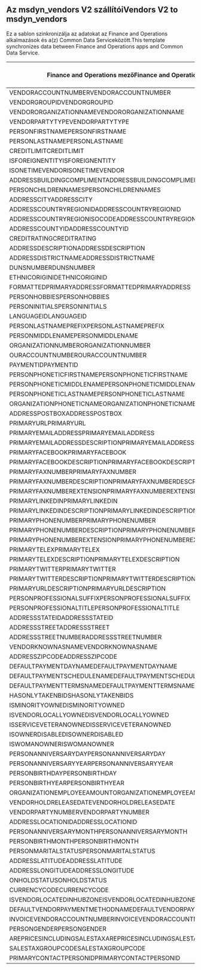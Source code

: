 ## <a name="vendors-v2-to-msdyn_vendors"></a><span data-ttu-id="27af0-101">Az msdyn_vendors V2 szállítói</span><span class="sxs-lookup"><span data-stu-id="27af0-101">Vendors V2 to msdyn_vendors</span></span>

<span data-ttu-id="27af0-102">Ez a sablon szinkronizálja az adatokat az Finance and Operations alkalmazások és a(z) Common Data Serviceközött.</span><span class="sxs-lookup"><span data-stu-id="27af0-102">This template synchronizes data between Finance and Operations apps and Common Data Service.</span></span>

<span data-ttu-id="27af0-103">Finance and Operations mező</span><span class="sxs-lookup"><span data-stu-id="27af0-103">Finance and Operations field</span></span> | <span data-ttu-id="27af0-104">Térkép típusa</span><span class="sxs-lookup"><span data-stu-id="27af0-104">Map type</span></span> | <span data-ttu-id="27af0-105">Egyéb Dynamics 365 mező</span><span class="sxs-lookup"><span data-stu-id="27af0-105">Other Dynamics 365 field</span></span> | <span data-ttu-id="27af0-106">Alapértelmezett érték</span><span class="sxs-lookup"><span data-stu-id="27af0-106">Default value</span></span>
---|---|---|---
<span data-ttu-id="27af0-107">VENDORACCOUNTNUMBER</span><span class="sxs-lookup"><span data-stu-id="27af0-107">VENDORACCOUNTNUMBER</span></span> | = | <span data-ttu-id="27af0-108">msdyn_vendoraccountnumber</span><span class="sxs-lookup"><span data-stu-id="27af0-108">msdyn_vendoraccountnumber</span></span> | 
<span data-ttu-id="27af0-109">VENDORGROUPID</span><span class="sxs-lookup"><span data-stu-id="27af0-109">VENDORGROUPID</span></span> | = | <span data-ttu-id="27af0-110">msdyn_vendorgroupid.msdyn_vendorgroup</span><span class="sxs-lookup"><span data-stu-id="27af0-110">msdyn_vendorgroupid.msdyn_vendorgroup</span></span> | 
<span data-ttu-id="27af0-111">VENDORORGANIZATIONNAME</span><span class="sxs-lookup"><span data-stu-id="27af0-111">VENDORORGANIZATIONNAME</span></span> | = | <span data-ttu-id="27af0-112">msdyn_name</span><span class="sxs-lookup"><span data-stu-id="27af0-112">msdyn_name</span></span> | 
<span data-ttu-id="27af0-113">VENDORPARTYTYPE</span><span class="sxs-lookup"><span data-stu-id="27af0-113">VENDORPARTYTYPE</span></span> | >< | <span data-ttu-id="27af0-114">msdyn_isperson</span><span class="sxs-lookup"><span data-stu-id="27af0-114">msdyn_isperson</span></span> | 
<span data-ttu-id="27af0-115">PERSONFIRSTNAME</span><span class="sxs-lookup"><span data-stu-id="27af0-115">PERSONFIRSTNAME</span></span> | = | <span data-ttu-id="27af0-116">msdyn_firstname</span><span class="sxs-lookup"><span data-stu-id="27af0-116">msdyn_firstname</span></span> | 
<span data-ttu-id="27af0-117">PERSONLASTNAME</span><span class="sxs-lookup"><span data-stu-id="27af0-117">PERSONLASTNAME</span></span> | = | <span data-ttu-id="27af0-118">msdyn_lastname</span><span class="sxs-lookup"><span data-stu-id="27af0-118">msdyn_lastname</span></span> | 
<span data-ttu-id="27af0-119">CREDITLIMIT</span><span class="sxs-lookup"><span data-stu-id="27af0-119">CREDITLIMIT</span></span> | = | <span data-ttu-id="27af0-120">msdyn_vendorcreditlimit</span><span class="sxs-lookup"><span data-stu-id="27af0-120">msdyn_vendorcreditlimit</span></span> | 
<span data-ttu-id="27af0-121">ISFOREIGNENTITY</span><span class="sxs-lookup"><span data-stu-id="27af0-121">ISFOREIGNENTITY</span></span> | >< | <span data-ttu-id="27af0-122">msdyn_isforeignentity</span><span class="sxs-lookup"><span data-stu-id="27af0-122">msdyn_isforeignentity</span></span> | 
<span data-ttu-id="27af0-123">ISONETIMEVENDOR</span><span class="sxs-lookup"><span data-stu-id="27af0-123">ISONETIMEVENDOR</span></span> | >< | <span data-ttu-id="27af0-124">msdyn_isonetimevendor</span><span class="sxs-lookup"><span data-stu-id="27af0-124">msdyn_isonetimevendor</span></span> | 
<span data-ttu-id="27af0-125">ADDRESSBUILDINGCOMPLIMENT</span><span class="sxs-lookup"><span data-stu-id="27af0-125">ADDRESSBUILDINGCOMPLIMENT</span></span> | = | <span data-ttu-id="27af0-126">msdyn_addressbuildingcompliment</span><span class="sxs-lookup"><span data-stu-id="27af0-126">msdyn_addressbuildingcompliment</span></span> | 
<span data-ttu-id="27af0-127">PERSONCHILDRENNAMES</span><span class="sxs-lookup"><span data-stu-id="27af0-127">PERSONCHILDRENNAMES</span></span> | = | <span data-ttu-id="27af0-128">msdyn_childrennames</span><span class="sxs-lookup"><span data-stu-id="27af0-128">msdyn_childrennames</span></span> | 
<span data-ttu-id="27af0-129">ADDRESSCITY</span><span class="sxs-lookup"><span data-stu-id="27af0-129">ADDRESSCITY</span></span> | = | <span data-ttu-id="27af0-130">msdyn_addresscity</span><span class="sxs-lookup"><span data-stu-id="27af0-130">msdyn_addresscity</span></span> | 
<span data-ttu-id="27af0-131">ADDRESSCOUNTRYREGIONID</span><span class="sxs-lookup"><span data-stu-id="27af0-131">ADDRESSCOUNTRYREGIONID</span></span> | = | <span data-ttu-id="27af0-132">msdyn_addresscountryregionid</span><span class="sxs-lookup"><span data-stu-id="27af0-132">msdyn_addresscountryregionid</span></span> | 
<span data-ttu-id="27af0-133">ADDRESSCOUNTRYREGIONISOCODE</span><span class="sxs-lookup"><span data-stu-id="27af0-133">ADDRESSCOUNTRYREGIONISOCODE</span></span> | = | <span data-ttu-id="27af0-134">msdyn_addresscountryregionisocode</span><span class="sxs-lookup"><span data-stu-id="27af0-134">msdyn_addresscountryregionisocode</span></span> | 
<span data-ttu-id="27af0-135">ADDRESSCOUNTYID</span><span class="sxs-lookup"><span data-stu-id="27af0-135">ADDRESSCOUNTYID</span></span> | = | <span data-ttu-id="27af0-136">msdyn_addresscountyid</span><span class="sxs-lookup"><span data-stu-id="27af0-136">msdyn_addresscountyid</span></span> | 
<span data-ttu-id="27af0-137">CREDITRATING</span><span class="sxs-lookup"><span data-stu-id="27af0-137">CREDITRATING</span></span> | = | <span data-ttu-id="27af0-138">msdyn_creditrating</span><span class="sxs-lookup"><span data-stu-id="27af0-138">msdyn_creditrating</span></span> | 
<span data-ttu-id="27af0-139">ADDRESSDESCRIPTION</span><span class="sxs-lookup"><span data-stu-id="27af0-139">ADDRESSDESCRIPTION</span></span> | = | <span data-ttu-id="27af0-140">msdyn_addressdescription</span><span class="sxs-lookup"><span data-stu-id="27af0-140">msdyn_addressdescription</span></span> | 
<span data-ttu-id="27af0-141">ADDRESSDISTRICTNAME</span><span class="sxs-lookup"><span data-stu-id="27af0-141">ADDRESSDISTRICTNAME</span></span> | = | <span data-ttu-id="27af0-142">msdyn_addressdistrictname</span><span class="sxs-lookup"><span data-stu-id="27af0-142">msdyn_addressdistrictname</span></span> | 
<span data-ttu-id="27af0-143">DUNSNUMBER</span><span class="sxs-lookup"><span data-stu-id="27af0-143">DUNSNUMBER</span></span> | = | <span data-ttu-id="27af0-144">msdyn_dunsnumber</span><span class="sxs-lookup"><span data-stu-id="27af0-144">msdyn_dunsnumber</span></span> | 
<span data-ttu-id="27af0-145">ETHNICORIGINID</span><span class="sxs-lookup"><span data-stu-id="27af0-145">ETHNICORIGINID</span></span> | = | <span data-ttu-id="27af0-146">msdyn_ethnicorigin</span><span class="sxs-lookup"><span data-stu-id="27af0-146">msdyn_ethnicorigin</span></span> | 
<span data-ttu-id="27af0-147">FORMATTEDPRIMARYADDRESS</span><span class="sxs-lookup"><span data-stu-id="27af0-147">FORMATTEDPRIMARYADDRESS</span></span> | = | <span data-ttu-id="27af0-148">msdyn_formattedprimaryaddress</span><span class="sxs-lookup"><span data-stu-id="27af0-148">msdyn_formattedprimaryaddress</span></span> | 
<span data-ttu-id="27af0-149">PERSONHOBBIES</span><span class="sxs-lookup"><span data-stu-id="27af0-149">PERSONHOBBIES</span></span> | = | <span data-ttu-id="27af0-150">msdyn_hobbies</span><span class="sxs-lookup"><span data-stu-id="27af0-150">msdyn_hobbies</span></span> | 
<span data-ttu-id="27af0-151">PERSONINITIALS</span><span class="sxs-lookup"><span data-stu-id="27af0-151">PERSONINITIALS</span></span> | = | <span data-ttu-id="27af0-152">msdyn_initials</span><span class="sxs-lookup"><span data-stu-id="27af0-152">msdyn_initials</span></span> | 
<span data-ttu-id="27af0-153">LANGUAGEID</span><span class="sxs-lookup"><span data-stu-id="27af0-153">LANGUAGEID</span></span> | >< | <span data-ttu-id="27af0-154">msdyn_language</span><span class="sxs-lookup"><span data-stu-id="27af0-154">msdyn_language</span></span> | 
<span data-ttu-id="27af0-155">PERSONLASTNAMEPREFIX</span><span class="sxs-lookup"><span data-stu-id="27af0-155">PERSONLASTNAMEPREFIX</span></span> | = | <span data-ttu-id="27af0-156">msdyn_lastnameprefix</span><span class="sxs-lookup"><span data-stu-id="27af0-156">msdyn_lastnameprefix</span></span> | 
<span data-ttu-id="27af0-157">PERSONMIDDLENAME</span><span class="sxs-lookup"><span data-stu-id="27af0-157">PERSONMIDDLENAME</span></span> | = | <span data-ttu-id="27af0-158">msdyn_middlename</span><span class="sxs-lookup"><span data-stu-id="27af0-158">msdyn_middlename</span></span> | 
<span data-ttu-id="27af0-159">ORGANIZATIONNUMBER</span><span class="sxs-lookup"><span data-stu-id="27af0-159">ORGANIZATIONNUMBER</span></span> | = | <span data-ttu-id="27af0-160">msdyn_organizationnumber</span><span class="sxs-lookup"><span data-stu-id="27af0-160">msdyn_organizationnumber</span></span> | 
<span data-ttu-id="27af0-161">OURACCOUNTNUMBER</span><span class="sxs-lookup"><span data-stu-id="27af0-161">OURACCOUNTNUMBER</span></span> | = | <span data-ttu-id="27af0-162">msdyn_ourvendoraccountnumber</span><span class="sxs-lookup"><span data-stu-id="27af0-162">msdyn_ourvendoraccountnumber</span></span> | 
<span data-ttu-id="27af0-163">PAYMENTID</span><span class="sxs-lookup"><span data-stu-id="27af0-163">PAYMENTID</span></span> | = | <span data-ttu-id="27af0-164">msdyn_paymentid</span><span class="sxs-lookup"><span data-stu-id="27af0-164">msdyn_paymentid</span></span> | 
<span data-ttu-id="27af0-165">PERSONPHONETICFIRSTNAME</span><span class="sxs-lookup"><span data-stu-id="27af0-165">PERSONPHONETICFIRSTNAME</span></span> | = | <span data-ttu-id="27af0-166">msdyn_phoneticfirstname</span><span class="sxs-lookup"><span data-stu-id="27af0-166">msdyn_phoneticfirstname</span></span> | 
<span data-ttu-id="27af0-167">PERSONPHONETICMIDDLENAME</span><span class="sxs-lookup"><span data-stu-id="27af0-167">PERSONPHONETICMIDDLENAME</span></span> | = | <span data-ttu-id="27af0-168">msdyn_phoneticmiddlename</span><span class="sxs-lookup"><span data-stu-id="27af0-168">msdyn_phoneticmiddlename</span></span> | 
<span data-ttu-id="27af0-169">PERSONPHONETICLASTNAME</span><span class="sxs-lookup"><span data-stu-id="27af0-169">PERSONPHONETICLASTNAME</span></span> | = | <span data-ttu-id="27af0-170">msdyn_phoneticlastname</span><span class="sxs-lookup"><span data-stu-id="27af0-170">msdyn_phoneticlastname</span></span> | 
<span data-ttu-id="27af0-171">ORGANIZATIONPHONETICNAME</span><span class="sxs-lookup"><span data-stu-id="27af0-171">ORGANIZATIONPHONETICNAME</span></span> | = | <span data-ttu-id="27af0-172">msdyn_organizationphoneticname</span><span class="sxs-lookup"><span data-stu-id="27af0-172">msdyn_organizationphoneticname</span></span> | 
<span data-ttu-id="27af0-173">ADDRESSPOSTBOX</span><span class="sxs-lookup"><span data-stu-id="27af0-173">ADDRESSPOSTBOX</span></span> | = | <span data-ttu-id="27af0-174">msdyn_addresspostbox</span><span class="sxs-lookup"><span data-stu-id="27af0-174">msdyn_addresspostbox</span></span> | 
<span data-ttu-id="27af0-175">PRIMARYURL</span><span class="sxs-lookup"><span data-stu-id="27af0-175">PRIMARYURL</span></span> | = | <span data-ttu-id="27af0-176">msdyn_primarycontacturl</span><span class="sxs-lookup"><span data-stu-id="27af0-176">msdyn_primarycontacturl</span></span> | 
<span data-ttu-id="27af0-177">PRIMARYEMAILADDRESS</span><span class="sxs-lookup"><span data-stu-id="27af0-177">PRIMARYEMAILADDRESS</span></span> | = | <span data-ttu-id="27af0-178">msdyn_primaryemailaddress</span><span class="sxs-lookup"><span data-stu-id="27af0-178">msdyn_primaryemailaddress</span></span> | 
<span data-ttu-id="27af0-179">PRIMARYEMAILADDRESSDESCRIPTION</span><span class="sxs-lookup"><span data-stu-id="27af0-179">PRIMARYEMAILADDRESSDESCRIPTION</span></span> | = | <span data-ttu-id="27af0-180">msdyn_primaryemailaddressdescription</span><span class="sxs-lookup"><span data-stu-id="27af0-180">msdyn_primaryemailaddressdescription</span></span> | 
<span data-ttu-id="27af0-181">PRIMARYFACEBOOK</span><span class="sxs-lookup"><span data-stu-id="27af0-181">PRIMARYFACEBOOK</span></span> | = | <span data-ttu-id="27af0-182">msdyn_primaryfacebook</span><span class="sxs-lookup"><span data-stu-id="27af0-182">msdyn_primaryfacebook</span></span> | 
<span data-ttu-id="27af0-183">PRIMARYFACEBOOKDESCRIPTION</span><span class="sxs-lookup"><span data-stu-id="27af0-183">PRIMARYFACEBOOKDESCRIPTION</span></span> | = | <span data-ttu-id="27af0-184">msdyn_primaryfacebookdescription</span><span class="sxs-lookup"><span data-stu-id="27af0-184">msdyn_primaryfacebookdescription</span></span> | 
<span data-ttu-id="27af0-185">PRIMARYFAXNUMBER</span><span class="sxs-lookup"><span data-stu-id="27af0-185">PRIMARYFAXNUMBER</span></span> | = | <span data-ttu-id="27af0-186">msdyn_primaryfaxnumber</span><span class="sxs-lookup"><span data-stu-id="27af0-186">msdyn_primaryfaxnumber</span></span> | 
<span data-ttu-id="27af0-187">PRIMARYFAXNUMBERDESCRIPTION</span><span class="sxs-lookup"><span data-stu-id="27af0-187">PRIMARYFAXNUMBERDESCRIPTION</span></span> | = | <span data-ttu-id="27af0-188">msdyn_primaryfaxnumberdescription</span><span class="sxs-lookup"><span data-stu-id="27af0-188">msdyn_primaryfaxnumberdescription</span></span> | 
<span data-ttu-id="27af0-189">PRIMARYFAXNUMBEREXTENSION</span><span class="sxs-lookup"><span data-stu-id="27af0-189">PRIMARYFAXNUMBEREXTENSION</span></span> | = | <span data-ttu-id="27af0-190">msdyn_primaryfaxnumberextension</span><span class="sxs-lookup"><span data-stu-id="27af0-190">msdyn_primaryfaxnumberextension</span></span> | 
<span data-ttu-id="27af0-191">PRIMARYLINKEDIN</span><span class="sxs-lookup"><span data-stu-id="27af0-191">PRIMARYLINKEDIN</span></span> | = | <span data-ttu-id="27af0-192">msdyn_primarylinkedin</span><span class="sxs-lookup"><span data-stu-id="27af0-192">msdyn_primarylinkedin</span></span> | 
<span data-ttu-id="27af0-193">PRIMARYLINKEDINDESCRIPTION</span><span class="sxs-lookup"><span data-stu-id="27af0-193">PRIMARYLINKEDINDESCRIPTION</span></span> | = | <span data-ttu-id="27af0-194">msdyn_primarylinkedindescription</span><span class="sxs-lookup"><span data-stu-id="27af0-194">msdyn_primarylinkedindescription</span></span> | 
<span data-ttu-id="27af0-195">PRIMARYPHONENUMBER</span><span class="sxs-lookup"><span data-stu-id="27af0-195">PRIMARYPHONENUMBER</span></span> | = | <span data-ttu-id="27af0-196">msdyn_pimaryphonenumber</span><span class="sxs-lookup"><span data-stu-id="27af0-196">msdyn_pimaryphonenumber</span></span> | 
<span data-ttu-id="27af0-197">PRIMARYPHONENUMBERDESCRIPTION</span><span class="sxs-lookup"><span data-stu-id="27af0-197">PRIMARYPHONENUMBERDESCRIPTION</span></span> | = | <span data-ttu-id="27af0-198">msdyn_primaryphonenumberdescription</span><span class="sxs-lookup"><span data-stu-id="27af0-198">msdyn_primaryphonenumberdescription</span></span> | 
<span data-ttu-id="27af0-199">PRIMARYPHONENUMBEREXTENSION</span><span class="sxs-lookup"><span data-stu-id="27af0-199">PRIMARYPHONENUMBEREXTENSION</span></span> | = | <span data-ttu-id="27af0-200">msdyn_primaryphonenumberextension</span><span class="sxs-lookup"><span data-stu-id="27af0-200">msdyn_primaryphonenumberextension</span></span> | 
<span data-ttu-id="27af0-201">PRIMARYTELEX</span><span class="sxs-lookup"><span data-stu-id="27af0-201">PRIMARYTELEX</span></span> | = | <span data-ttu-id="27af0-202">msdyn_primarytelex</span><span class="sxs-lookup"><span data-stu-id="27af0-202">msdyn_primarytelex</span></span> | 
<span data-ttu-id="27af0-203">PRIMARYTELEXDESCRIPTION</span><span class="sxs-lookup"><span data-stu-id="27af0-203">PRIMARYTELEXDESCRIPTION</span></span> | = | <span data-ttu-id="27af0-204">msdyn_primarytelexdescription</span><span class="sxs-lookup"><span data-stu-id="27af0-204">msdyn_primarytelexdescription</span></span> | 
<span data-ttu-id="27af0-205">PRIMARYTWITTER</span><span class="sxs-lookup"><span data-stu-id="27af0-205">PRIMARYTWITTER</span></span> | = | <span data-ttu-id="27af0-206">msdyn_primarytwitter</span><span class="sxs-lookup"><span data-stu-id="27af0-206">msdyn_primarytwitter</span></span> | 
<span data-ttu-id="27af0-207">PRIMARYTWITTERDESCRIPTION</span><span class="sxs-lookup"><span data-stu-id="27af0-207">PRIMARYTWITTERDESCRIPTION</span></span> | = | <span data-ttu-id="27af0-208">msdyn_primarytwitterdescription</span><span class="sxs-lookup"><span data-stu-id="27af0-208">msdyn_primarytwitterdescription</span></span> | 
<span data-ttu-id="27af0-209">PRIMARYURLDESCRIPTION</span><span class="sxs-lookup"><span data-stu-id="27af0-209">PRIMARYURLDESCRIPTION</span></span> | = | <span data-ttu-id="27af0-210">msdyn_primaryurldescription</span><span class="sxs-lookup"><span data-stu-id="27af0-210">msdyn_primaryurldescription</span></span> | 
<span data-ttu-id="27af0-211">PERSONPROFESSIONALSUFFIX</span><span class="sxs-lookup"><span data-stu-id="27af0-211">PERSONPROFESSIONALSUFFIX</span></span> | = | <span data-ttu-id="27af0-212">msdyn_professionalsuffix</span><span class="sxs-lookup"><span data-stu-id="27af0-212">msdyn_professionalsuffix</span></span> | 
<span data-ttu-id="27af0-213">PERSONPROFESSIONALTITLE</span><span class="sxs-lookup"><span data-stu-id="27af0-213">PERSONPROFESSIONALTITLE</span></span> | = | <span data-ttu-id="27af0-214">msdyn_professionatitle</span><span class="sxs-lookup"><span data-stu-id="27af0-214">msdyn_professionatitle</span></span> | 
<span data-ttu-id="27af0-215">ADDRESSSTATEID</span><span class="sxs-lookup"><span data-stu-id="27af0-215">ADDRESSSTATEID</span></span> | = | <span data-ttu-id="27af0-216">msdyn_addressstateid</span><span class="sxs-lookup"><span data-stu-id="27af0-216">msdyn_addressstateid</span></span> | 
<span data-ttu-id="27af0-217">ADDRESSSTREET</span><span class="sxs-lookup"><span data-stu-id="27af0-217">ADDRESSSTREET</span></span> | = | <span data-ttu-id="27af0-218">msdyn_addressstreet</span><span class="sxs-lookup"><span data-stu-id="27af0-218">msdyn_addressstreet</span></span> | 
<span data-ttu-id="27af0-219">ADDRESSSTREETNUMBER</span><span class="sxs-lookup"><span data-stu-id="27af0-219">ADDRESSSTREETNUMBER</span></span> | = | <span data-ttu-id="27af0-220">msdyn_addressstreetnumber</span><span class="sxs-lookup"><span data-stu-id="27af0-220">msdyn_addressstreetnumber</span></span> | 
<span data-ttu-id="27af0-221">VENDORKNOWNASNAME</span><span class="sxs-lookup"><span data-stu-id="27af0-221">VENDORKNOWNASNAME</span></span> | = | <span data-ttu-id="27af0-222">msdyn_vendorknownasname</span><span class="sxs-lookup"><span data-stu-id="27af0-222">msdyn_vendorknownasname</span></span> | 
<span data-ttu-id="27af0-223">ADDRESSZIPCODE</span><span class="sxs-lookup"><span data-stu-id="27af0-223">ADDRESSZIPCODE</span></span> | = | <span data-ttu-id="27af0-224">msdyn_addresszipcode</span><span class="sxs-lookup"><span data-stu-id="27af0-224">msdyn_addresszipcode</span></span> | 
<span data-ttu-id="27af0-225">DEFAULTPAYMENTDAYNAME</span><span class="sxs-lookup"><span data-stu-id="27af0-225">DEFAULTPAYMENTDAYNAME</span></span> | = | <span data-ttu-id="27af0-226">msdyn_defaultpaymentdayname.msdyn_name</span><span class="sxs-lookup"><span data-stu-id="27af0-226">msdyn_defaultpaymentdayname.msdyn_name</span></span> | 
<span data-ttu-id="27af0-227">DEFAULTPAYMENTSCHEDULENAME</span><span class="sxs-lookup"><span data-stu-id="27af0-227">DEFAULTPAYMENTSCHEDULENAME</span></span> | = | <span data-ttu-id="27af0-228">msdyn_paymentschedule.msdyn_name</span><span class="sxs-lookup"><span data-stu-id="27af0-228">msdyn_paymentschedule.msdyn_name</span></span> | 
<span data-ttu-id="27af0-229">DEFAULTPAYMENTTERMSNAME</span><span class="sxs-lookup"><span data-stu-id="27af0-229">DEFAULTPAYMENTTERMSNAME</span></span> | = | <span data-ttu-id="27af0-230">msdyn_paymentterms.msdyn_name</span><span class="sxs-lookup"><span data-stu-id="27af0-230">msdyn_paymentterms.msdyn_name</span></span> | 
<span data-ttu-id="27af0-231">HASONLYTAKENBIDS</span><span class="sxs-lookup"><span data-stu-id="27af0-231">HASONLYTAKENBIDS</span></span> | >< | <span data-ttu-id="27af0-232">msdyn_hasonlytakenbids</span><span class="sxs-lookup"><span data-stu-id="27af0-232">msdyn_hasonlytakenbids</span></span> | 
<span data-ttu-id="27af0-233">ISMINORITYOWNED</span><span class="sxs-lookup"><span data-stu-id="27af0-233">ISMINORITYOWNED</span></span> | >< | <span data-ttu-id="27af0-234">msdyn_isminorityowned</span><span class="sxs-lookup"><span data-stu-id="27af0-234">msdyn_isminorityowned</span></span> | 
<span data-ttu-id="27af0-235">ISVENDORLOCALLYOWNED</span><span class="sxs-lookup"><span data-stu-id="27af0-235">ISVENDORLOCALLYOWNED</span></span> | >< | <span data-ttu-id="27af0-236">msdyn_isvendorlocallyowned</span><span class="sxs-lookup"><span data-stu-id="27af0-236">msdyn_isvendorlocallyowned</span></span> | 
<span data-ttu-id="27af0-237">ISSERVICEVETERANOWNED</span><span class="sxs-lookup"><span data-stu-id="27af0-237">ISSERVICEVETERANOWNED</span></span> | >< | <span data-ttu-id="27af0-238">msdyn_isserviceveteranowned</span><span class="sxs-lookup"><span data-stu-id="27af0-238">msdyn_isserviceveteranowned</span></span> | 
<span data-ttu-id="27af0-239">ISOWNERDISABLED</span><span class="sxs-lookup"><span data-stu-id="27af0-239">ISOWNERDISABLED</span></span> | >< | <span data-ttu-id="27af0-240">msdyn_ownerisdisabled</span><span class="sxs-lookup"><span data-stu-id="27af0-240">msdyn_ownerisdisabled</span></span> | 
<span data-ttu-id="27af0-241">ISWOMANOWNER</span><span class="sxs-lookup"><span data-stu-id="27af0-241">ISWOMANOWNER</span></span> | >< | <span data-ttu-id="27af0-242">msdyn_womanowner</span><span class="sxs-lookup"><span data-stu-id="27af0-242">msdyn_womanowner</span></span> | 
<span data-ttu-id="27af0-243">PERSONANNIVERSARYDAY</span><span class="sxs-lookup"><span data-stu-id="27af0-243">PERSONANNIVERSARYDAY</span></span> | = | <span data-ttu-id="27af0-244">msdyn_personanniversaryday</span><span class="sxs-lookup"><span data-stu-id="27af0-244">msdyn_personanniversaryday</span></span> | 
<span data-ttu-id="27af0-245">PERSONANNIVERSARYYEAR</span><span class="sxs-lookup"><span data-stu-id="27af0-245">PERSONANNIVERSARYYEAR</span></span> | = | <span data-ttu-id="27af0-246">msdyn_anniversaryyear</span><span class="sxs-lookup"><span data-stu-id="27af0-246">msdyn_anniversaryyear</span></span> | 
<span data-ttu-id="27af0-247">PERSONBIRTHDAY</span><span class="sxs-lookup"><span data-stu-id="27af0-247">PERSONBIRTHDAY</span></span> | = | <span data-ttu-id="27af0-248">msdyn_birthday</span><span class="sxs-lookup"><span data-stu-id="27af0-248">msdyn_birthday</span></span> | 
<span data-ttu-id="27af0-249">PERSONBIRTHYEAR</span><span class="sxs-lookup"><span data-stu-id="27af0-249">PERSONBIRTHYEAR</span></span> | = | <span data-ttu-id="27af0-250">msdyn_birthyear</span><span class="sxs-lookup"><span data-stu-id="27af0-250">msdyn_birthyear</span></span> | 
<span data-ttu-id="27af0-251">ORGANIZATIONEMPLOYEEAMOUNT</span><span class="sxs-lookup"><span data-stu-id="27af0-251">ORGANIZATIONEMPLOYEEAMOUNT</span></span> | = | <span data-ttu-id="27af0-252">msdyn_numberofemployees</span><span class="sxs-lookup"><span data-stu-id="27af0-252">msdyn_numberofemployees</span></span> | 
<span data-ttu-id="27af0-253">VENDORHOLDRELEASEDATE</span><span class="sxs-lookup"><span data-stu-id="27af0-253">VENDORHOLDRELEASEDATE</span></span> | = | <span data-ttu-id="27af0-254">msdyn_vendoronholdreleasedate</span><span class="sxs-lookup"><span data-stu-id="27af0-254">msdyn_vendoronholdreleasedate</span></span> | 
<span data-ttu-id="27af0-255">VENDORPARTYNUMBER</span><span class="sxs-lookup"><span data-stu-id="27af0-255">VENDORPARTYNUMBER</span></span> | = | <span data-ttu-id="27af0-256">msdyn_vendorpartynumber</span><span class="sxs-lookup"><span data-stu-id="27af0-256">msdyn_vendorpartynumber</span></span> | 
<span data-ttu-id="27af0-257">ADDRESSLOCATIONID</span><span class="sxs-lookup"><span data-stu-id="27af0-257">ADDRESSLOCATIONID</span></span> | = | <span data-ttu-id="27af0-258">msdyn_addresslocationid</span><span class="sxs-lookup"><span data-stu-id="27af0-258">msdyn_addresslocationid</span></span> | 
<span data-ttu-id="27af0-259">PERSONANNIVERSARYMONTH</span><span class="sxs-lookup"><span data-stu-id="27af0-259">PERSONANNIVERSARYMONTH</span></span> | = | <span data-ttu-id="27af0-260">msdyn_vendorpersonanniversarymonth</span><span class="sxs-lookup"><span data-stu-id="27af0-260">msdyn_vendorpersonanniversarymonth</span></span> | 
<span data-ttu-id="27af0-261">PERSONBIRTHMONTH</span><span class="sxs-lookup"><span data-stu-id="27af0-261">PERSONBIRTHMONTH</span></span> | = | <span data-ttu-id="27af0-262">msdyn_vendorpersonbirthmonth</span><span class="sxs-lookup"><span data-stu-id="27af0-262">msdyn_vendorpersonbirthmonth</span></span> | 
<span data-ttu-id="27af0-263">PERSONMARITALSTATUS</span><span class="sxs-lookup"><span data-stu-id="27af0-263">PERSONMARITALSTATUS</span></span> | >< | <span data-ttu-id="27af0-264">msdyn_maritalstatus</span><span class="sxs-lookup"><span data-stu-id="27af0-264">msdyn_maritalstatus</span></span> | 
<span data-ttu-id="27af0-265">ADDRESSLATITUDE</span><span class="sxs-lookup"><span data-stu-id="27af0-265">ADDRESSLATITUDE</span></span> | >> | <span data-ttu-id="27af0-266">msdyn_addresslatitude</span><span class="sxs-lookup"><span data-stu-id="27af0-266">msdyn_addresslatitude</span></span> | 
<span data-ttu-id="27af0-267">ADDRESSLONGITUDE</span><span class="sxs-lookup"><span data-stu-id="27af0-267">ADDRESSLONGITUDE</span></span> | >> | <span data-ttu-id="27af0-268">msdyn_addresslongitude</span><span class="sxs-lookup"><span data-stu-id="27af0-268">msdyn_addresslongitude</span></span> | 
<span data-ttu-id="27af0-269">ONHOLDSTATUS</span><span class="sxs-lookup"><span data-stu-id="27af0-269">ONHOLDSTATUS</span></span> | >< | <span data-ttu-id="27af0-270">msdyn_onholdstatus</span><span class="sxs-lookup"><span data-stu-id="27af0-270">msdyn_onholdstatus</span></span> | 
<span data-ttu-id="27af0-271">CURRENCYCODE</span><span class="sxs-lookup"><span data-stu-id="27af0-271">CURRENCYCODE</span></span> | = | <span data-ttu-id="27af0-272">msdyn_currencycode.isocurrencycode</span><span class="sxs-lookup"><span data-stu-id="27af0-272">msdyn_currencycode.isocurrencycode</span></span> | 
<span data-ttu-id="27af0-273">ISVENDORLOCATEDINHUBZONE</span><span class="sxs-lookup"><span data-stu-id="27af0-273">ISVENDORLOCATEDINHUBZONE</span></span> | >< | <span data-ttu-id="27af0-274">msdyn_isvendorlocatedinhubzone</span><span class="sxs-lookup"><span data-stu-id="27af0-274">msdyn_isvendorlocatedinhubzone</span></span> | 
<span data-ttu-id="27af0-275">DEFAULTVENDORPAYMENTMETHODNAME</span><span class="sxs-lookup"><span data-stu-id="27af0-275">DEFAULTVENDORPAYMENTMETHODNAME</span></span> | = | <span data-ttu-id="27af0-276">msdyn_vendorpaymentmethod.msdyn_name</span><span class="sxs-lookup"><span data-stu-id="27af0-276">msdyn_vendorpaymentmethod.msdyn_name</span></span> | 
<span data-ttu-id="27af0-277">INVOICEVENDORACCOUNTNUMBER</span><span class="sxs-lookup"><span data-stu-id="27af0-277">INVOICEVENDORACCOUNTNUMBER</span></span> | = | <span data-ttu-id="27af0-278">msdyn_invoicevendoraccountnumber.msdyn_vendoraccountnumber</span><span class="sxs-lookup"><span data-stu-id="27af0-278">msdyn_invoicevendoraccountnumber.msdyn_vendoraccountnumber</span></span> | 
<span data-ttu-id="27af0-279">PERSONGENDER</span><span class="sxs-lookup"><span data-stu-id="27af0-279">PERSONGENDER</span></span> | >< | <span data-ttu-id="27af0-280">msdyn_gender</span><span class="sxs-lookup"><span data-stu-id="27af0-280">msdyn_gender</span></span> | 
<span data-ttu-id="27af0-281">AREPRICESINCLUDINGSALESTAX</span><span class="sxs-lookup"><span data-stu-id="27af0-281">AREPRICESINCLUDINGSALESTAX</span></span> | >< | <span data-ttu-id="27af0-282">msdyn_priceincludessalestax</span><span class="sxs-lookup"><span data-stu-id="27af0-282">msdyn_priceincludessalestax</span></span> | 
<span data-ttu-id="27af0-283">SALESTAXGROUPCODE</span><span class="sxs-lookup"><span data-stu-id="27af0-283">SALESTAXGROUPCODE</span></span> | = | <span data-ttu-id="27af0-284">msdyn_taxgroup.msdyn_name</span><span class="sxs-lookup"><span data-stu-id="27af0-284">msdyn_taxgroup.msdyn_name</span></span> | 
<span data-ttu-id="27af0-285">PRIMARYCONTACTPERSONID</span><span class="sxs-lookup"><span data-stu-id="27af0-285">PRIMARYCONTACTPERSONID</span></span> | = | <span data-ttu-id="27af0-286">msdyn_vendorprimarycontactperson.msdyn_contactpersonid</span><span class="sxs-lookup"><span data-stu-id="27af0-286">msdyn_vendorprimarycontactperson.msdyn_contactpersonid</span></span> | 
